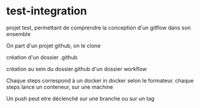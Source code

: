 # test-integration

projet test, permettant de comprendre la conception d'un gitflow dans son ensemble

On part d'un projet github, on le clone

création d'un dossier .github

création au sein du dossier.github d'un dossier workflow

Chaque steps correspond à un docker in docker selon le formateur.
chaque steps lance un conteneur, sur une machine 

Un push peut etre déclenché sur une branche ou sur un tag

